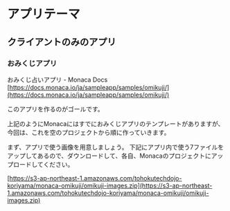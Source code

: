 # アプリテーマ

## クライアントのみのアプリ

### おみくじアプリ

おみくじ占いアプリ - Monaca Docs
[https://docs.monaca.io/ja/sampleapp/samples/omikuji/](https://docs.monaca.io/ja/sampleapp/samples/omikuji/)

このアプリを作るのがゴールです。

上記のようにMonacaにはすでにおみくじアプリのテンプレートがありますが、今回は、これを空のプロジェクトから順に作っていきます。

まず、アプリで使う画像を用意しましょう。
下記にアプリ内で使う7ファイルをアップしてあるので、ダウンロードして、各自、Monacaのプロジェクトにアップロードしてください。

[https://s3-ap-northeast-1.amazonaws.com/tohokutechdojo-koriyama/monaca-omikuji/omikuji-images.zip](https://s3-ap-northeast-1.amazonaws.com/tohokutechdojo-koriyama/monaca-omikuji/omikuji-images.zip)

